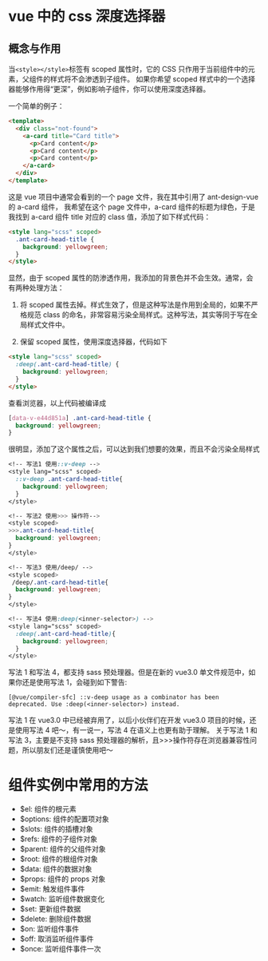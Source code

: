 
# vue 中的 css 深度选择器

## 概念与作用

当`<style></style>`标签有 scoped 属性时，它的 CSS 只作用于当前组件中的元素，父组件的样式将不会渗透到子组件。 如果你希望 scoped 样式中的一个选择器能够作用得“更深”，例如影响子组件，你可以使用深度选择器。

一个简单的例子：

```html
<template>
  <div class="not-found">
    <a-card title="Card title">
      <p>Card content</p>
      <p>Card content</p>
      <p>Card content</p>
    </a-card>
  </div>
</template>
```

这是 vue 项目中通常会看到的一个 page 文件，我在其中引用了 ant-design-vue 的 a-card 组件， 我希望在这个 page 文件中，a-card 组件的标题为绿色，于是我找到 a-card 组件 title 对应的 class 值，添加了如下样式代码：

```html
<style lang="scss" scoped>
  .ant-card-head-title {
    background: yellowgreen;
  }
</style>
```

显然，由于 scoped 属性的防渗透作用，我添加的背景色并不会生效。通常，会有两种处理方法：

1. 将 scoped 属性去掉。样式生效了，但是这种写法是作用到全局的，如果不严格规范 class 的命名，非常容易污染全局样式。这种写法，其实等同于写在全局样式文件中。

2. 保留 scoped 属性，使用深度选择器，代码如下

```html
<style lang="scss" scoped>
  :deep(.ant-card-head-title) {
    background: yellowgreen;
  }
</style>
```

查看浏览器，以上代码被编译成

```css
[data-v-e44d851a] .ant-card-head-title {
  background: yellowgreen;
}
```

很明显，添加了这个属性之后，可以达到我们想要的效果，而且不会污染全局样式

```css
<!-- 写法1 使用::v-deep -->
<style lang="scss" scoped>
  ::v-deep .ant-card-head-title{
    background: yellowgreen;
  }
</style>

<!-- 写法2 使用>>> 操作符-->
<style scoped>
>>>.ant-card-head-title{
  background: yellowgreen;
}
</style>

<!-- 写法3 使用/deep/ -->
<style scoped>
 /deep/.ant-card-head-title{
  background: yellowgreen;
}
</style>

<!-- 写法4 使用:deep(<inner-selector>) -->
<style lang="scss" scoped>
  :deep(.ant-card-head-title){
    background: yellowgreen;
  }
</style>
```

写法 1 和写法 4，都支持 sass 预处理器。但是在新的 vue3.0 单文件规范中，如果你还是使用写法 1，会碰到如下警告:

```
[@vue/compiler-sfc] ::v-deep usage as a combinator has been deprecated. Use :deep(<inner-selector>) instead.
```

写法 1 在 vue3.0 中已经被弃用了，以后小伙伴们在开发 vue3.0 项目的时候，还是使用写法 4 吧～，有一说一，写法 4 在语义上也更有助于理解。
关于写法 1 和写法 3，主要是不支持 sass 预处理器的解析，且>>>操作符存在浏览器兼容性问题，所以朋友们还是谨慎使用吧～


# 组件实例中常用的方法
  - $el: 组件的根元素
  - $options: 组件的配置项对象
  - $slots: 组件的插槽对象
  - $refs: 组件的子组件对象
  - $parent: 组件的父组件对象
  - $root: 组件的根组件对象
  - $data: 组件的数据对象
  - $props: 组件的 props 对象
  - $emit: 触发组件事件
  - $watch: 监听组件数据变化
  - $set: 更新组件数据
  - $delete: 删除组件数据
  - $on: 监听组件事件
  - $off: 取消监听组件事件
  - $once: 监听组件事件一次